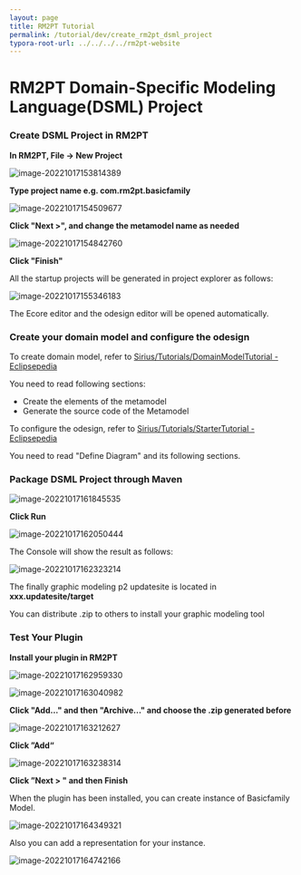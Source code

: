 ```yaml
---
layout: page
title: RM2PT Tutorial
permalink: /tutorial/dev/create_rm2pt_dsml_project
typora-root-url: ../../../../rm2pt-website
---
```


# RM2PT Domain-Specific Modeling Language(DSML) Project

### Create DSML Project in RM2PT

**In RM2PT, File -> New Project**

![image-20221017153814389](/imgs/RM2PTDSMLProject/image-20221017153814389.png)

**Type project name e.g. com.rm2pt.basicfamily**

![image-20221017154509677](/imgs/RM2PTDSMLProject/image-20221017154509677.png)

**Click "Next >", and change the metamodel name as needed**

![image-20221017154842760](/imgs/RM2PTDSMLProject/image-20221017154842760.png)

**Click "Finish"**

All the startup projects will be generated in project explorer as follows:

![image-20221017155346183](/imgs/RM2PTDSMLProject/image-20221017155346183.png)

The Ecore editor and the odesign editor will be opened automatically. 

### Create your domain model and configure the odesign

To create domain model, refer to [Sirius/Tutorials/DomainModelTutorial - Eclipsepedia](https://wiki.eclipse.org/Sirius/Tutorials/DomainModelTutorial)

You need to read following sections:

- Create the elements of the metamodel
- Generate the source code of the Metamodel

To configure the odesign, refer to [Sirius/Tutorials/StarterTutorial - Eclipsepedia](https://wiki.eclipse.org/Sirius/Tutorials/StarterTutorial)

You need to read "Define Diagram" and its following sections.

### Package DSML Project through Maven

![image-20221017161845535](/imgs/RM2PTDSMLProject/image-20221017161845535.png)

**Click Run**

![image-20221017162050444](/imgs/RM2PTDSMLProject/image-20221017162050444.png)

The Console will show the result as follows:

![image-20221017162323214](/imgs/RM2PTDSMLProject/image-20221017162323214.png)

The finally graphic modeling p2 updatesite is located in **xxx.updatesite/target**

You can distribute .zip to others to install your graphic modeling tool

### Test Your Plugin

**Install your plugin in RM2PT**

![image-20221017162959330](/imgs/RM2PTDSMLProject/image-20221017162959330.png)

![image-20221017163040982](/imgs/RM2PTDSMLProject/image-20221017163040982.png)

**Click "Add..." and then "Archive..." and choose the .zip generated before**

![image-20221017163212627](/imgs/RM2PTDSMLProject/image-20221017163212627.png)

**Click ”Add“**

![image-20221017163238314](/imgs/RM2PTDSMLProject/image-20221017163238314.png)

**Click ”Next > " and then Finish**

When the plugin has been installed, you can create instance of Basicfamily Model. 

![image-20221017164349321](/imgs/RM2PTDSMLProject/image-20221017164349321.png)

Also you can add a representation for your instance.

![image-20221017164742166](/imgs/RM2PTDSMLProject/image-20221017164742166.png)
